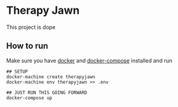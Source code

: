 # Therapy Jawn

This project is dope

## How to run

Make sure you have [docker](https://docs.docker.com/install/) and [docker-compose](https://docs.docker.com/compose/install/) installed and run

```shell
## SETUP
docker-machine create therapyjawn
docker-machine env therapyjawn >> .env

## JUST RUN THIS GOING FORWARD
docker-compose up  
```